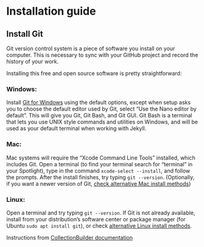 # Installation guide

## Install Git 

Git version control system is a piece of software you install on your computer. This is necessary to sync with your GitHub project and record the history of your work.

Installing this free and open source software is pretty straightforward:

### Windows:

Install [Git for Windows](https://git-scm.com/downloads) using the default options, except when setup asks you to choose the default editor used by Git, select “Use the Nano editor by default”. This will give you Git, Git Bash, and Git GUI. Git Bash is a terminal that lets you use UNIX style commands and utilities on Windows, and will be used as your default terminal when working with Jekyll.

### Mac:

Mac systems will require the “Xcode Command Line Tools” installed, which includes Git. Open a terminal (to find your terminal search for “terminal” in your Spotlight), type in the command `xcode-select --install`, and follow the prompts. After the install finishes, try typing `git --version`. (Optionally, if you want a newer version of Git, [check alternative Mac install methods](https://git-scm.com/downloads/mac))

### Linux:

Open a terminal and try typing `git --version`. If Git is not already available, install from your distribution’s software center or package manager (for Ubuntu `sudo apt install git`), or check [alternative Linux install methods](https://git-scm.com/downloads/linux).

Instructions from [CollectionBuilder documentation](https://collectionbuilder.github.io/cb-docs/docs/software/git/)